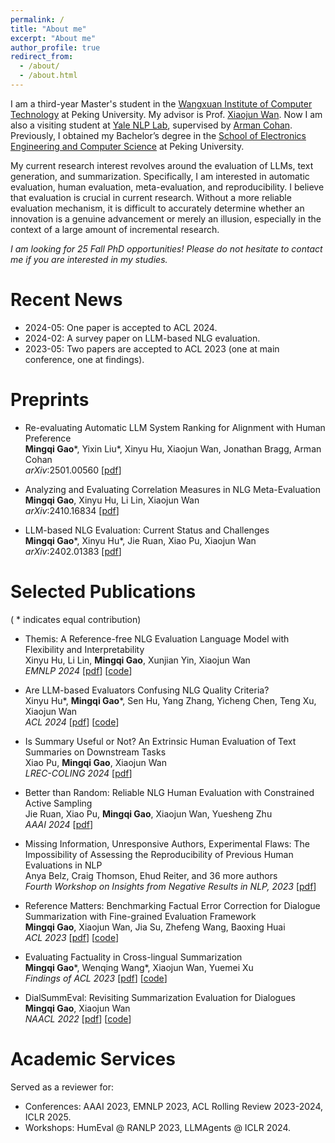 ```yaml
---
permalink: /
title: "About me"
excerpt: "About me"
author_profile: true
redirect_from: 
  - /about/
  - /about.html
---
```


I am a third-year Master's student in the [Wangxuan Institute of Computer Technology](https://www.icst.pku.edu.cn/english/home/index.htm) at Peking University. My advisor is Prof. [Xiaojun Wan](https://wanxiaojun.github.io/). Now I am also a visiting student at [Yale NLP Lab](http://nlp.cs.yale.edu), supervised by [Arman Cohan](https://armancohan.com). Previously, I obtained my Bachelor’s degree in the [School of Electronics Engineering and Computer Science](https://eecs.pku.edu.cn/en/) at Peking University.

My current research interest revolves around the evaluation of LLMs, text generation, and summarization. Specifically, I am interested in automatic evaluation, human evaluation, meta-evaluation, and reproducibility. I believe that evaluation is crucial in current research. Without a more reliable evaluation mechanism, it is difficult to accurately determine whether an innovation is a genuine advancement or merely an illusion, especially in the context of a large amount of incremental research.

*I am looking for 25 Fall PhD opportunities! Please do not hesitate to contact me if you are interested in my studies.*

Recent News
======
- 2024-05: One paper is accepted to ACL 2024.
- 2024-02: A survey paper on LLM-based NLG evaluation.
- 2023-05: Two papers are accepted to ACL 2023 (one at main conference, one at findings). 


Preprints
======

- Re-evaluating Automatic LLM System Ranking for Alignment with Human Preference  
**Mingqi Gao**\*, Yixin Liu\*, Xinyu Hu, Xiaojun Wan, Jonathan Bragg, Arman Cohan      
*arXiv*:2501.00560 [[pdf](https://arxiv.org/pdf/2501.00560)]

- Analyzing and Evaluating Correlation Measures in NLG Meta-Evaluation  
**Mingqi Gao**, Xinyu Hu, Li Lin, Xiaojun Wan    
*arXiv*:2410.16834 [[pdf](https://arxiv.org/pdf/2410.16834)]

- LLM-based NLG Evaluation: Current Status and Challenges  
**Mingqi Gao**\*, Xinyu Hu\*, Jie Ruan, Xiao Pu, Xiaojun Wan  
*arXiv*:2402.01383  [[pdf](https://arxiv.org/pdf/2402.01383)] 


Selected Publications
======

( \* indicates equal contribution)  


- Themis: A Reference-free NLG Evaluation Language Model with Flexibility and Interpretability    
Xinyu Hu, Li Lin, **Mingqi Gao**, Xunjian Yin, Xiaojun Wan  
*EMNLP 2024*  [[pdf](https://aclanthology.org/2024.emnlp-main.891.pdf)] [[code](https://github.com/PKU-ONELab/Themis)]

- Are LLM-based Evaluators Confusing NLG Quality Criteria?  
Xinyu Hu\*, **Mingqi Gao**\*, Sen Hu, Yang Zhang, Yicheng Chen, Teng Xu, Xiaojun Wan  
*ACL 2024*  [[pdf](https://aclanthology.org/2024.acl-long.516.pdf)] [[code](https://github.com/PKU-ONELab/LLM-evaluator-reliability)]

- Is Summary Useful or Not? An Extrinsic Human Evaluation of Text Summaries on Downstream Tasks  
Xiao Pu, **Mingqi Gao**, Xiaojun Wan  
*LREC-COLING 2024*  [[pdf](https://aclanthology.org/2024.lrec-main.821.pdf)]

- Better than Random: Reliable NLG Human Evaluation with Constrained Active Sampling  
Jie Ruan, Xiao Pu, **Mingqi Gao**, Xiaojun Wan, Yuesheng Zhu  
*AAAI 2024* [[pdf](https://ojs.aaai.org/index.php/AAAI/article/view/29857/31493)]  

- Missing Information, Unresponsive Authors, Experimental Flaws: The Impossibility of Assessing the Reproducibility of Previous Human Evaluations in NLP  
Anya Belz, Craig Thomson, Ehud Reiter, and 36 more authors  
*Fourth Workshop on Insights from Negative Results in NLP, 2023* [[pdf](https://aclanthology.org/2023.insights-1.1v2.pdf)]  

- Reference Matters: Benchmarking Factual Error Correction for Dialogue Summarization with Fine-grained Evaluation Framework  
**Mingqi Gao**, Xiaojun Wan, Jia Su, Zhefeng Wang, Baoxing Huai  
*ACL 2023*  [[pdf](https://aclanthology.org/2023.acl-long.779.pdf)] [[code](https://github.com/kite99520/DialSummFactCorr)]  

- Evaluating Factuality in Cross-lingual Summarization  
**Mingqi Gao**\*, Wenqing Wang\*, Xiaojun Wan, Yuemei Xu  
*Findings of ACL 2023*  [[pdf](https://aclanthology.org/2023.findings-acl.786.pdf)] [[code](https://github.com/kite99520/Fact_CLS)] 

- DialSummEval: Revisiting Summarization Evaluation for Dialogues    
**Mingqi Gao**, Xiaojun Wan  
*NAACL 2022*  [[pdf](https://aclanthology.org/2022.naacl-main.418.pdf)] [[code](https://github.com/kite99520/DialSummEval)]  


Academic Services
======

Served as a reviewer for:  
- Conferences: AAAI 2023, EMNLP 2023, ACL Rolling Review 2023-2024, ICLR 2025.
- Workshops: HumEval @ RANLP 2023, LLMAgents @ ICLR 2024.
